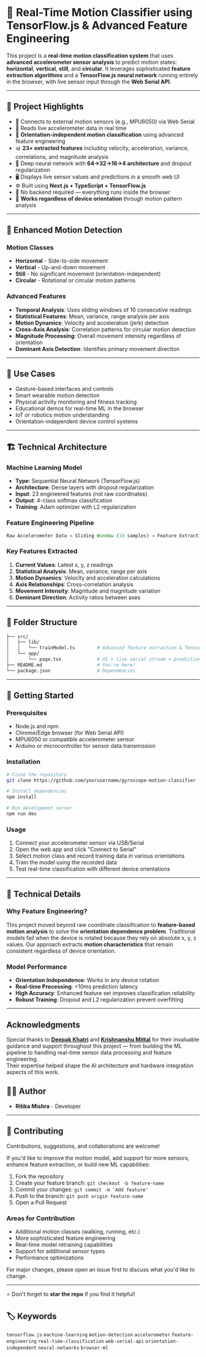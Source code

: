 # 🧠 Real-Time Motion Classifier using TensorFlow.js & Advanced Feature Engineering

This project is a **real-time motion classification system** that uses **advanced accelerometer sensor analysis** to predict motion states: **horizontal**, **vertical**, **still**, and **circular**. It leverages sophisticated **feature extraction algorithms** and a **TensorFlow.js neural network** running entirely in the browser, with live sensor input through the **Web Serial API**.

---

## 🎯 Project Highlights

- 🔌 Connects to external motion sensors (e.g., MPU6050) via Web Serial
- 📡 Reads live accelerometer data in real time
- 🧠 **Orientation-independent motion classification** using advanced feature engineering
- 📊 **23+ extracted features** including velocity, acceleration, variance, correlations, and magnitude analysis
- 🤖 Deep neural network with **64→32→16→4 architecture** and dropout regularization
- 🖥️ Displays live sensor values and predictions in a smooth web UI
- ⚙️ Built using **Next.js + TypeScript + TensorFlow.js**
- 🚀 No backend required — everything runs inside the browser
- 🔄 **Works regardless of device orientation** through motion pattern analysis

---

## 🧪 Enhanced Motion Detection

### Motion Classes
- **Horizontal** - Side-to-side movement
- **Vertical** - Up-and-down movement  
- **Still** - No significant movement (orientation-independent)
- **Circular** - Rotational or circular motion patterns

### Advanced Features
- **Temporal Analysis**: Uses sliding windows of 10 consecutive readings
- **Statistical Features**: Mean, variance, range analysis per axis
- **Motion Dynamics**: Velocity and acceleration (jerk) detection
- **Cross-Axis Analysis**: Correlation patterns for circular motion detection
- **Magnitude Processing**: Overall movement intensity regardless of orientation
- **Dominant Axis Detection**: Identifies primary movement direction

---

## 🧪 Use Cases

- Gesture-based interfaces and controls  
- Smart wearable motion detection  
- Physical activity monitoring and fitness tracking
- Educational demos for real-time ML in the browser  
- IoT or robotics motion understanding
- Orientation-independent device control systems

---

## 🏗️ Technical Architecture

### Machine Learning Model
- **Type**: Sequential Neural Network (TensorFlow.js)
- **Architecture**: Dense layers with dropout regularization
- **Input**: 23 engineered features (not raw coordinates)
- **Output**: 4-class softmax classification
- **Training**: Adam optimizer with L2 regularization

### Feature Engineering Pipeline
```typescript
Raw Accelerometer Data → Sliding Window (10 samples) → Feature Extraction → Neural Network → Motion Class
```

### Key Features Extracted
1. **Current Values**: Latest x, y, z readings
2. **Statistical Analysis**: Mean, variance, range per axis
3. **Motion Dynamics**: Velocity and acceleration calculations
4. **Axis Relationships**: Cross-correlation analysis
5. **Movement Intensity**: Magnitude and magnitude variation
6. **Dominant Direction**: Activity ratios between axes

---

## 📂 Folder Structure

```bash
├── src/
│   ├── lib/
│   │   └── trainModel.ts        # Advanced feature extraction & TensorFlow.js model
│   └── app/
│       └── page.tsx             # UI + live serial stream + prediction logic
├── README.md                    # You're here!
└── package.json                 # Dependencies
```

---

## 🚀 Getting Started

### Prerequisites
- Node.js and npm
- Chrome/Edge browser (for Web Serial API)
- MPU6050 or compatible accelerometer sensor
- Arduino or microcontroller for sensor data transmission

### Installation
```bash
# Clone the repository
git clone https://github.com/yourusername/gyroscope-motion-classifier

# Install dependencies
npm install

# Run development server
npm run dev
```

### Usage
1. Connect your accelerometer sensor via USB/Serial
2. Open the web app and click "Connect to Serial"
3. Select motion class and record training data in various orientations
4. Train the model using the recorded data
5. Test real-time classification with different device orientations

---

## 🔬 Technical Details

### Why Feature Engineering?
This project moved beyond raw coordinate classification to **feature-based motion analysis** to solve the **orientation dependence problem**. Traditional models fail when the device is rotated because they rely on absolute x, y, z values. Our approach extracts **motion characteristics** that remain consistent regardless of device orientation.

### Model Performance
- **Orientation Independence**: Works in any device rotation
- **Real-time Processing**: <10ms prediction latency
- **High Accuracy**: Enhanced feature set improves classification reliability
- **Robust Training**: Dropout and L2 regularization prevent overfitting

---

## Acknowledgments

Special thanks to **[Deepak Khatri](https://github.com/lorforlinux)** and **[Krishnanshu Mittal](https://github.com/CIumsy)** for their invaluable guidance and support throughout this project — from building the  ML pipeline to handling real-time sensor data processing and feature engineering.  
Their expertise helped shape the AI architecture and hardware integration aspects of this work.

## 👩‍💻 Author

- **Ritika Mishra** - Developer 

---

## 🤝 Contributing

Contributions, suggestions, and collaborations are welcome!

If you'd like to improve the motion model, add support for more sensors, enhance feature extraction, or build new ML capabilities:

1. Fork the repository  
2. Create your feature branch: `git checkout -b feature-name`  
3. Commit your changes: `git commit -m 'Add feature'`  
4. Push to the branch: `git push origin feature-name`  
5. Open a Pull Request

### Areas for Contribution
- Additional motion classes (walking, running, etc.)
- More sophisticated feature engineering
- Real-time model retraining capabilities
- Support for additional sensor types
- Performance optimizations

For major changes, please open an issue first to discuss what you'd like to change.

---

⭐ Don't forget to **star the repo** if you find it helpful!

## 🏷️ Keywords

`tensorflow.js` `machine-learning` `motion-detection` `accelerometer` `feature-engineering` `real-time-classification` `web-serial-api` `orientation-independent` `neural-networks` `browser-ml`
